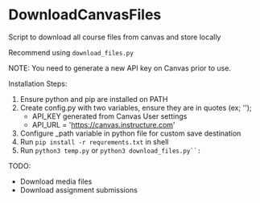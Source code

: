 # DownloadCanvasFiles
Script to download all course files from canvas and store locally

Recommend using `download_files.py`

NOTE: You need to generate a new API key on Canvas prior to use.

Installation Steps:

  1. Ensure python and pip are installed on PATH
  2. Create config.py with two variables, ensure they are in quotes (ex; '');
      * API_KEY generated from Canvas User settings
      * API_URL = 'https://canvas.instructure.com'
  3. Configure _path variable in python file for custom save destination
  4. Run `pip install -r requrements.txt` in shell
  5. Run `python3 temp.py` or `python3 download_files.py``:`

TODO:
* Download media files
* Download assignment submissions